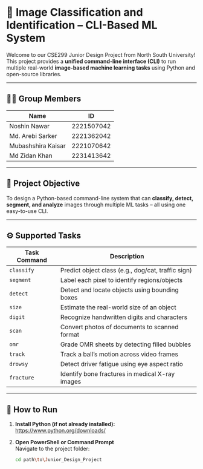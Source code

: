 # 🧠 Image Classification and Identification – CLI-Based ML System

Welcome to our CSE299 Junior Design Project from North South University! This project provides a **unified command-line interface (CLI)** to run multiple real-world **image-based machine learning tasks** using Python and open-source libraries.

---

## 👨‍💻 Group Members

| Name               | ID           |
|--------------------|--------------|
| Noshin Nawar       | 2221507042   |
| Md. Arebi Sarker   | 2221362042   |
| Mubashshira Kaisar | 2221070642   |
| Md Zidan Khan      | 2231413642   |

---

## 📌 Project Objective

To design a Python-based command-line system that can **classify, detect, segment, and analyze** images through multiple ML tasks – all using one easy-to-use CLI.

---

## ⚙️ Supported Tasks

| Task Command       | Description |
|--------------------|-------------|
| `classify`         | Predict object class (e.g., dog/cat, traffic sign) |
| `segment`          | Label each pixel to identify regions/objects |
| `detect`           | Detect and locate objects using bounding boxes |
| `size`             | Estimate the real-world size of an object |
| `digit`            | Recognize handwritten digits and characters |
| `scan`             | Convert photos of documents to scanned format |
| `omr`              | Grade OMR sheets by detecting filled bubbles |
| `track`            | Track a ball’s motion across video frames |
| `drowsy`           | Detect driver fatigue using eye aspect ratio |
| `fracture`         | Identify bone fractures in medical X-ray images |

---

## 🚀 How to Run

1. **Install Python (if not already installed):**
   https://www.python.org/downloads/

2. **Open PowerShell or Command Prompt**  
   Navigate to the project folder:

   ```bash
   cd path\to\Junior_Design_Project
